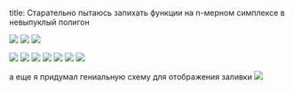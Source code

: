 title: Старательно пытаюсь запихать функции на n-мерном симплексе в невыпуклый полигон

![](/blog/static/img/-j9wQ_zhU1U.jpg)
![](/blog/static/img/m1POG_HGVk0.jpg)
![](/blog/static/img/Fzb-_h40HYA.jpg)

![](/blog/static/img/QZ1BWNOXrlc.jpg)
![](/blog/static/img/UyUK1iNRSxY.jpg)
![](/blog/static/img/qZNCIsidjoM.jpg)
![](/blog/static/img/r02wkrDPQIQ.jpg)
![](/blog/static/img/2t9fRUFjr3k.jpg)
![](/blog/static/img/-SbvKKwJsEY.jpg)
![](/blog/static/img/ebKxH9bxwWI.jpg)

а еще я придумал гениальную схему для отображения заливки
![](/blog/static/img/IuJsgY4FRQ8.jpg)

